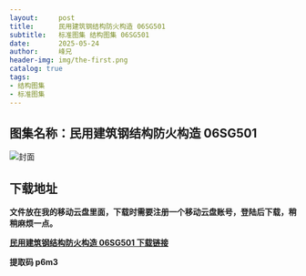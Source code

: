 ```yaml
---
layout:     post
title:      民用建筑钢结构防火构造 06SG501
subtitle:   标准图集 结构图集 06SG501
date:       2025-05-24
author:     峰兄
header-img: img/the-first.png
catalog: true
tags:
- 结构图集
- 标准图集
---
```

## 图集名称：民用建筑钢结构防火构造 06SG501
![封面](https://pic1.imgdb.cn/item/6831888558cb8da5c80b986c.jpg)


## 下载地址 ##
**文件放在我的移动云盘里面，下载时需要注册一个移动云盘账号，登陆后下载，稍稍麻烦一点。**  
  
[**民用建筑钢结构防火构造 06SG501 下载链接**](https://caiyun.139.com/w/i/2nc6quBq3xf0q)


**提取码 p6m3**



